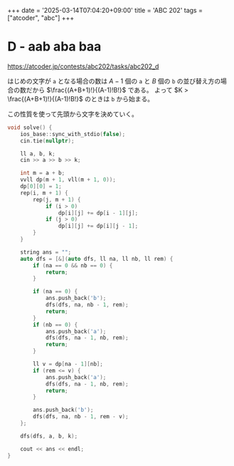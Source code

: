 +++
date = '2025-03-14T07:04:20+09:00'
title = 'ABC 202'
tags = ["atcoder", "abc"]
+++

# D - aab aba baa

<https://atcoder.jp/contests/abc202/tasks/abc202_d>

はじめの文字が `a` となる場合の数は $A-1$ 個の `a` と $B$ 個の `b` の並び替え方の場合の数だから $\frac{(A+B+1)!}{(A-1)!B!}$ である。
よって $K > \frac{(A+B+1)!}{(A-1)!B!}$ のときは `b` から始まる。

この性質を使って先頭から文字を決めていく。

```cpp
void solve() {
    ios_base::sync_with_stdio(false);
    cin.tie(nullptr);

    ll a, b, k;
    cin >> a >> b >> k;

    int m = a + b;
    vvll dp(m + 1, vll(m + 1, 0));
    dp[0][0] = 1;
    rep(i, m + 1) {
        rep(j, m + 1) {
            if (i > 0)
                dp[i][j] += dp[i - 1][j];
            if (j > 0)
                dp[i][j] += dp[i][j - 1];
        }
    }

    string ans = "";
    auto dfs = [&](auto dfs, ll na, ll nb, ll rem) {
        if (na == 0 && nb == 0) {
            return;
        }

        if (na == 0) {
            ans.push_back('b');
            dfs(dfs, na, nb - 1, rem);
            return;
        }
        if (nb == 0) {
            ans.push_back('a');
            dfs(dfs, na - 1, nb, rem);
            return;
        }

        ll v = dp[na - 1][nb];
        if (rem <= v) {
            ans.push_back('a');
            dfs(dfs, na - 1, nb, rem);
            return;
        }

        ans.push_back('b');
        dfs(dfs, na, nb - 1, rem - v);
    };

    dfs(dfs, a, b, k);

    cout << ans << endl;
}
```
